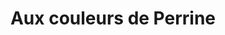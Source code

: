 ---
title: "Aux couleurs de Perrine"
url: /villard-sur-bienne/aux-couleurs-de-perrine/
shop: coiffeur
---